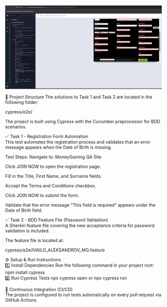 ![Test Passed Screenshot](https://github.com/IvailoAleksandrov/Cypress-Automation-QA-task-MoneyGaming/blob/main/test_PASSED_screenShot.JPG)


📂 Project Structure
The solutions to Task 1 and Task 2 are located in the following folder:

cypress/e2e/

The project is built using Cypress with the Cucumber preprocessor for BDD scenarios.

✅ Task 1 - Registration Form Automation
<br>This test automates the registration process and validates that an error message appears when the Date of Birth is missing.

Test Steps:
Navigate to: MoneyGaming QA Site

Click JOIN NOW to open the registration page.

Fill in the Title, First Name, and Surname fields.

Accept the Terms and Conditions checkbox.

Click JOIN NOW to submit the form.

Validate that the error message "This field is required" appears under the Date of Birth field.

✅ Task 2 - BDD Feature File (Password Validation)
<br>A Gherkin feature file covering the new acceptance criteria for password validation is included.

The feature file is located at:

cypress/e2e/IVAILO_ALEKSANDROV_MG.feature

⚙️ Setup & Run Instructions
<br>1️⃣ Install Dependencies
Run the following command in your project root:
npm install cypress
<br>2️⃣ Run Cypress Tests
npx cypress open 
or
npx cypress run

🚀 Continuous Integration (CI/CD)
<br>The project is configured to run tests automatically on every pull request via GitHub Actions.


